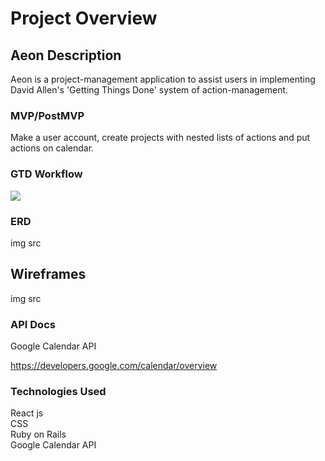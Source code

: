 # Project Overview

## Aeon Description

Aeon is a project-management application to assist users in implementing David Allen's 'Getting Things Done' system of action-management.

### MVP/PostMVP

Make a user account, create projects with nested lists of actions and put actions on calendar.

### GTD Workflow

<img src="https://i.ytimg.com/vi/jiR7U1hJZbY/maxresdefault.jpg">

### ERD

img src

## Wireframes

img src

### API Docs

Google Calendar API

https://developers.google.com/calendar/overview

### Technologies Used

React js
<br> CSS
<br> Ruby on Rails
<br> Google Calendar API
